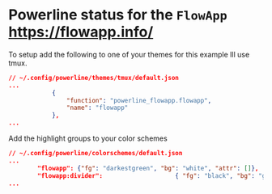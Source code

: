 # Powerline status for the `FlowApp` https://flowapp.info/

To setup add the following to one of your themes for this example Ill use tmux.

```json
// ~/.config/powerline/themes/tmux/default.json
...
            {
                "function": "powerline_flowapp.flowapp",
                "name": "flowapp"
            },
...

```

Add the highlight groups to your color schemes

```json
// ~/.config/powerline/colorschemes/default.json
...
        "flowapp": {"fg": "darkestgreen", "bg": "white", "attr": []},
        "flowapp:divider":                    { "fg": "black", "bg": "green", "attr": [] }
...
```
